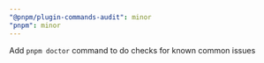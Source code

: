 ```yaml
---
"@pnpm/plugin-commands-audit": minor
"pnpm": minor
---
```


Add `pnpm doctor` command to do checks for known common issues
